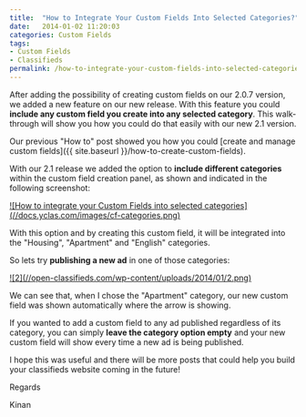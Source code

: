 ```yaml
---
title:  "How to Integrate Your Custom Fields Into Selected Categories?"
date:   2014-01-02 11:20:03
categories: Custom Fields
tags: 
- Custom Fields
- Classifieds
permalink: /how-to-integrate-your-custom-fields-into-selected-categories/
---
```

After adding the possibility of creating custom fields on our 2.0.7 version, we added a new feature on our new release. With this feature you could **include any custom field you create into any selected category**. This walk-through will show you how you could do that easily with our new 2.1 version.

Our previous "How to" post showed you how you could [create and manage custom fields]({{ site.baseurl }}/how-to-create-custom-fields).

With our 2.1 release we added the option to **include different categories** within the custom field creation panel, as shown and indicated in the following screenshot:

<a href="//docs.yclas.com/images/cf-categories.png" class="thumbnail gallery-item" data-gallery>
![How to integrate your Custom Fields into selected categories](//docs.yclas.com/images/cf-categories.png)
</a>

With this option and by creating this custom field, it will be integrated into the "Housing", "Apartment" and "English" categories.

So lets try **publishing a new ad** in one of those categories:

<a href="//open-classifieds.com/wp-content/uploads/2014/01/2.png" class="thumbnail gallery-item" data-gallery>
![2](//open-classifieds.com/wp-content/uploads/2014/01/2.png)
</a>

We can see that, when I chose the "Apartment" category, our new custom field was shown automatically where the arrow is showing.

If you wanted to add a custom field to any ad published regardless of its category, you can simply **leave the category option empty** and your new custom field will show every time a new ad is being published.

I hope this was useful and there will be more posts that could help you build your classifieds website coming in the future!

Regards

Kinan


